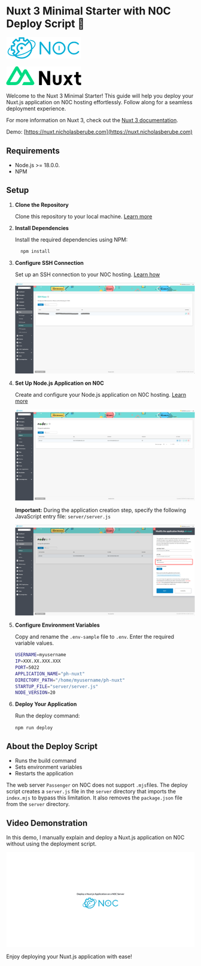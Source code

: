 # Nuxt 3 Minimal Starter with N0C Deploy Script 🚀

<div>
   <img src="public/img/noc-logo.svg" width="200" alt="N0C">
</div>
<br>
<div>
   <img src="public/img/nuxt-logo1.svg" width="200" alt="Nuxt 3">
</div>
<br>
Welcome to the Nuxt 3 Minimal Starter! This guide will help you deploy your Nuxt.js application on N0C hosting effortlessly. Follow along for a seamless deployment experience. 

For more information on Nuxt 3, check out the [Nuxt 3 documentation](https://nuxt.com/docs/getting-started/introduction).

Demo: [https://nuxt.nicholasberube.com](https://nuxt.nicholasberube.com)

## Requirements

- Node.js >= 18.0.0.
- NPM

## Setup

1. **Clone the Repository**

   Clone this repository to your local machine. [Learn more](https://docs.github.com/en/github/creating-cloning-and-archiving-repositories/cloning-a-repository-from-github/cloning-a-repository)

2. **Install Dependencies**

   Install the required dependencies using NPM:

   ```bash
     npm install
   ```
   
3. **Configure SSH Connection**

   Set up an SSH connection to your N0C hosting. [Learn how](https://kb.n0c.com/en/knowledge-base/how-to-create-an-ssh-key-and-connect-to-an-account/)

   ![img.png](doc/img.png)

4. **Set Up Node.js Application on N0C**

   Create and configure your Node.js application on N0C hosting. [Learn more](https://kb.n0c.com/en/knowledge-base/nodejs-application-management/)
   
   ![img.png](doc/img1.png)

   **Important:** During the application creation step, specify the following JavaScript entry file:
   `server/server.js`

   ![img.png](doc/img2.png)

5. **Configure Environment Variables**

   Copy and rename the `.env-sample` file to `.env`. Enter the required variable values.

   ```bash
   USERNAME=myusername
   IP=XXX.XX.XXX.XXX
   PORT=5022
   APPLICATION_NAME="ph-nuxt"
   DIRECTORY_PATH="/home/myusername/ph-nuxt"
   STARTUP_FILE="server/server.js"
   NODE_VERSION=20
   ```

6. **Deploy Your Application**

   Run the deploy command:

   `npm run deploy`

## About the Deploy Script
- Runs the build command
- Sets environment variables
- Restarts the application

The web server `Passenger` on N0C does not support `.mjs`files.
The deploy script creates a `server.js` file in the `server` directory that imports the `index.mjs` to bypass this limitation.
It also removes the `package.json` file from the `server` directory.

## Video Demonstration

In this demo, I manually explain and deploy a Nuxt.js application on N0C without using the deployment script.

[![Watch the video](doc/deploy-nuxtjs-demo.jpg)](https://vimeo.com/1011383078/6f7d832d96?ts=0&share=copy)

Enjoy deploying your Nuxt.js application with ease!

